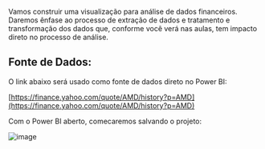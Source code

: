 Vamos construir uma visualização para análise de dados financeiros. Daremos ênfase ao processo de extração de dados e tratamento e transformação dos dados que, conforme você verá nas aulas, tem impacto direto no processo de análise.

## Fonte de Dados:

O link abaixo será usado como fonte de dados direto no Power BI:

[https://finance.yahoo.com/quote/AMD/history?p=AMD](https://finance.yahoo.com/quote/AMD/history?p=AMD)


Com o Power BI aberto, comecaremos salvando o projeto:

![image](https://user-images.githubusercontent.com/79231882/206514894-7654a40d-db36-4ca2-95d6-140aef107f84.png)

